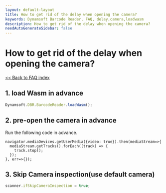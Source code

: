 ```yaml
---
layout: default-layout
title: How to get rid of the delay when opening the camera?
keywords: Dynamsoft Barcode Reader, FAQ, delay,camera,loadwasm
description: How to get rid of the delay when opening the camera?
needAutoGenerateSidebar: false
---
```


# How to get rid of the delay when opening the camera?

[<< Back to FAQ index](index.md)


## 1. load Wasm in advance

```javascript
Dynamsoft.DBR.BarcodeReader.loadWasm();
```

## 2. pre-open the camera in advance

Run the following code in advance.
```
navigator.mediaDevices.getUserMedia({video: true}).then(mediaStream=>{
  mediaStream.getTracks().forEach((track) => {
    track.stop();
  });
}, err=>{});
```

## 3. Skip Camera inspection(use default camera)

```javascript
scanner.ifSkipCameraInspection = true;
```
